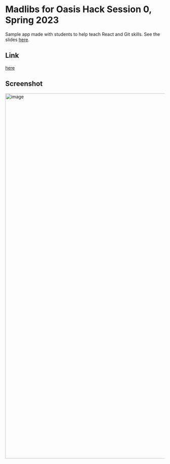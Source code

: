 # Madlibs for Oasis Hack Session 0, Spring 2023
Sample app made with students to help teach React and Git skills.
See the slides [here](https://docs.google.com/presentation/d/10KpKDJYZdpAfZhK_YtrPJZJqOGL0hqMvNc5FFcaS0Rk/edit?usp=sharing).

## Link
[here](https://mellow-entremet-d18e1e.netlify.app/)

## Screenshot
<img width="1151" alt="image" src="https://user-images.githubusercontent.com/57777918/212392044-ebb99527-98e1-4009-9e85-43119788e37b.png">
